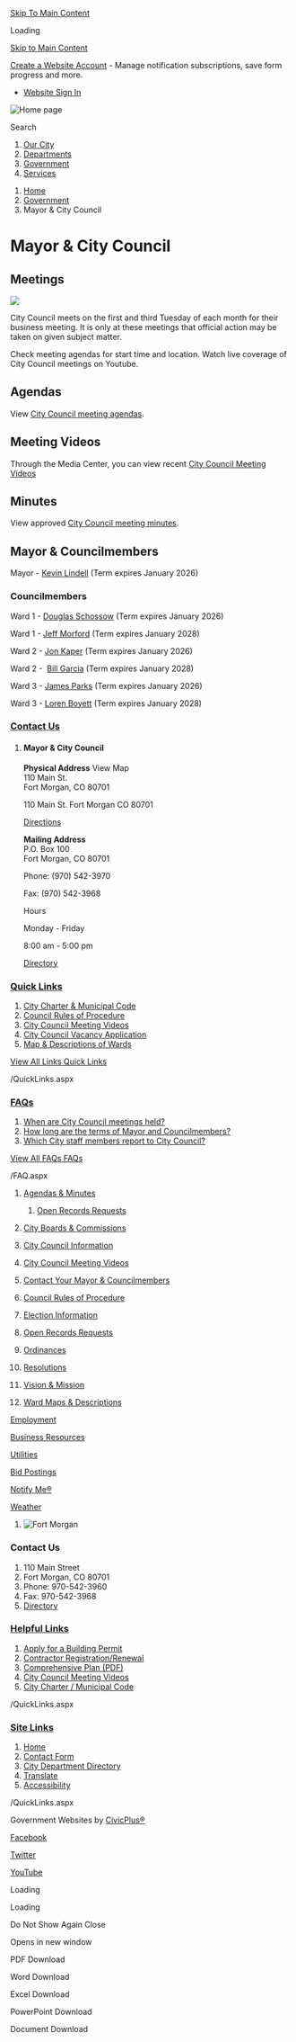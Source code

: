[Skip To Main Content](https://www.cityoffortmorgan.com/145/Mayor-City-Council/)

Loading

[Skip to Main Content](https://www.cityoffortmorgan.com/145/Mayor-City-Council/)

[Create a Website Account](https://www.cityoffortmorgan.com/MyAccount/ProfileCreate) - Manage notification subscriptions, save form progress and more.   

- [Website Sign In](https://www.cityoffortmorgan.com/MyAccount)

![Home page](https://www.cityoffortmorgan.com/ImageRepository/Document?documentID=9590)

Search

1. [Our City](https://www.cityoffortmorgan.com/27/Our-City)
2. [Departments](https://www.cityoffortmorgan.com/8/Departments)
3. [Government](https://www.cityoffortmorgan.com/31/Government)
4. [Services](https://www.cityoffortmorgan.com/35/Services)

<!--THE END-->

1. [Home](https://www.cityoffortmorgan.com)
2. [Government](https://www.cityoffortmorgan.com/31/Government)
3. Mayor &amp; City Council

# Mayor &amp; City Council

## Meetings

![](https://www.cityoffortmorgan.com/ImageRepository/Document?documentID=4871)

City Council meets on the first and third Tuesday of each month for their business meeting. It is only at these meetings that official action may be taken on given subject matter.

Check meeting agendas for start time and location. Watch live coverage of City Council meetings on Youtube.

## Agendas

View [City Council meeting agendas](https://www.cityoffortmorgan.com/188/Agendas-Minutes "City Council Agendas and Minutes").

## Meeting Videos

Through the Media Center, you can view recent [City Council Meeting Videos](https://www.cityoffortmorgan.com/youtube)

## Minutes

View approved [City Council meeting minutes](https://www.cityoffortmorgan.com/188/Agendas-Minutes).

## Mayor &amp; Councilmembers

Mayor - [Kevin Lindell](https://www.cityoffortmorgan.com/Directory.aspx?EID=173) (Term expires January 2026)

### Councilmembers

Ward 1 - [Douglas Schossow](https://www.cityoffortmorgan.com/Directory.aspx?EID=140) (Term expires January 2026)

Ward 1 - [Jeff Morford](https://www.cityoffortmorgan.com/Directory.aspx?EID=24) (Term expires January 2028)

Ward 2 - [Jon Kaper](https://www.cityoffortmorgan.com/Directory.aspx?EID=174) (Term expires January 2026)

Ward 2 -  [Bill Garcia](https://www.cityoffortmorgan.com/Directory.aspx?EID=27) (Term expires January 2028)

Ward 3 - [James Parks](https://www.cityoffortmorgan.com/Directory.aspx?EID=25) (Term expires January 2026)

Ward 3 - [Loren Boyett](https://www.cityoffortmorgan.com/Directory.aspx?EID=28) (Term expires January 2028)

### [Contact Us](https://www.cityoffortmorgan.com/FormCenter/Contact-Forms-7/City-Council-Contact-Form-59)

1. #### Mayor &amp; City Council
   
   **Physical Address** View Map  
   110 Main St.  
   Fort Morgan, CO 80701
   
   110 Main St. Fort Morgan CO 80701
   
   [Directions](https://www.google.com/maps/place/110+Main+St.++Fort+Morgan+CO+80701 "Open location on Google Maps")
   
   **Mailing Address**  
   P.O. Box 100  
   Fort Morgan, CO 80701
   
   Phone: (970) 542-3970
   
   Fax: (970) 542-3968
   
   Hours
   
   Monday - Friday
   
   8:00 am - 5:00 pm
   
   [Directory](https://www.cityoffortmorgan.com/directory.aspx?did=14)

### [Quick Links](https://www.cityoffortmorgan.com/QuickLinks.aspx?CID=12)

1. [City Charter &amp; Municipal Code](https://www.municode.com/library/co/fort_morgan/codes/municipal_code)
2. [Council Rules of Procedure](https://www.cityoffortmorgan.com/DocumentCenter/View/4013/Council-Rules-of-Procedure-)
3. [City Council Meeting Videos](https://www.cityoffortmorgan.com/youtube)
4. [City Council Vacancy Application](https://www.cityoffortmorgan.com/DocumentCenter/View/4600)
5. [Map &amp; Descriptions of Wards](https://www.cityoffortmorgan.com/DocumentCenter/View/520/City-Ward-Map-and-Descriptions)

[View All Links Quick Links](https://www.cityoffortmorgan.com/QuickLinks.aspx?CID=12)

/QuickLinks.aspx

### [FAQs](https://www.cityoffortmorgan.com/Faq.aspx?TID=19)

1. [When are City Council meetings held?](https://www.cityoffortmorgan.com/Faq.aspx?QID=71)
2. [How long are the terms of Mayor and Councilmembers?](https://www.cityoffortmorgan.com/Faq.aspx?QID=72)
3. [Which City staff members report to City Council?](https://www.cityoffortmorgan.com/Faq.aspx?QID=73)

[View All FAQs FAQs](https://www.cityoffortmorgan.com/Faq.aspx?TID=19)

/FAQ.aspx

01. [Agendas &amp; Minutes](https://www.cityoffortmorgan.com/188/Agendas-Minutes)
    
    1. [Open Records Requests](https://www.cityoffortmorgan.com/DocumentView.aspx?DID=1040)
02. [City Boards &amp; Commissions](https://www.cityoffortmorgan.com/120/City-Boards-Commissions)
03. [City Council Information](https://www.cityoffortmorgan.com/187/City-Council-Information)
04. [City Council Meeting Videos](https://www.cityoffortmorgan.com/youtube)
05. [Contact Your Mayor &amp; Councilmembers](https://www.cityoffortmorgan.com/Directory.aspx?DID=14)
06. [Council Rules of Procedure](https://www.cityoffortmorgan.com/DocumentCenter/View/4013)
07. [Election Information](https://www.cityoffortmorgan.com/147/Election-Information)
08. [Open Records Requests](https://www.cityoffortmorgan.com/forms.aspx?FID=41)
09. [Ordinances](https://www.cityoffortmorgan.com/102/Ordinances)
10. [Resolutions](https://www.cityoffortmorgan.com/101/Resolutions)
11. [Vision &amp; Mission](https://www.cityoffortmorgan.com/409/Vision-Mission)
12. [Ward Maps &amp; Descriptions](https://www.cityoffortmorgan.com/70/Maps)

[Employment](https://www.cityoffortmorgan.com/127/Job-Openings)

[Business Resources](https://www.cityoffortmorgan.com/237/Economic-Development-Marketing)

[Utilities](https://www.cityoffortmorgan.com/9/Utilities)

[Bid Postings](https://www.cityoffortmorgan.com/bids.aspx)

[Notify Me®](https://www.cityoffortmorgan.com/list.aspx)

[Weather](https://forecast.weather.gov/MapClick.php?CityName=Fort%20Morgan&state=CO&site=BOU&textField1=40.2652&textField2=-103.795)

1. ![Fort Morgan](https://www.cityoffortmorgan.com/ImageRepository/Document?documentId=9599)

### Contact Us

1. 110 Main Street
2. Fort Morgan, CO 80701
3. Phone: 970-542-3960
4. Fax: 970-542-3968
5. [Directory](https://www.cityoffortmorgan.com/directory.aspx)

### [Helpful Links](https://www.cityoffortmorgan.com/QuickLinks.aspx?CID=55)

1. [Apply for a Building Permit](https://www.cityoffortmorgan.com/86/Contractor-Registration)
2. [Contractor Registration/Renewal](https://public.mygov.us/fort_morgan_co)
3. [Comprehensive Plan (PDF)](https://www.cityoffortmorgan.com/DocumentCenter/View/4726)
4. [City Council Meeting Videos](https://www.youtube.com/@CityOfFortMorganCO)
5. [City Charter / Municipal Code](https://www.municode.com/library/co/fort_morgan/codes/municipal_code)

/QuickLinks.aspx

### [Site Links](https://www.cityoffortmorgan.com/QuickLinks.aspx?CID=58)

1. [Home](https://www.cityoffortmorgan.com)
2. [Contact Form](https://www.cityoffortmorgan.com/FormCenter/Contact-Forms-7/City-Department-Contact-Form-57)
3. [City Department Directory](https://www.cityoffortmorgan.com/directory.aspx)
4. [Translate](https://translate.google.com/)
5. [Accessibility](https://www.cityoffortmorgan.com/Accessibility)

/QuickLinks.aspx

Government Websites by [CivicPlus®](https://connect.civicplus.com/referral)

[Facebook](https://www.cityoffortmorgan.com/facebook)

[Twitter](https://www.cityoffortmorgan.com/twitter)

[YouTube](https://www.cityoffortmorgan.com/youtube)

Loading

Loading

Do Not Show Again Close

Opens in new window

PDF Download

Word Download

Excel Download

PowerPoint Download

Document Download